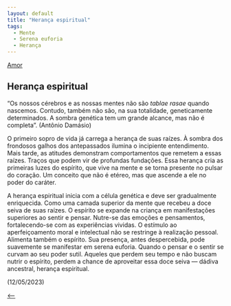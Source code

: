 ```yaml
---
layout: default
title: "Herança espiritual"
tags:
  - Mente
  - Serena euforia
  - Herança
--- 
```




[Amor](./)

## Herança espiritual

“Os nossos cérebros e as nossas mentes não são *tablae rasae* quando nascemos. Contudo, também não são, na sua totalidade, geneticamente determinados.  A sombra genética tem um grande alcance, mas não é completa”. (Antônio Damásio) 

O primeiro sopro de vida já carrega a herança de suas raízes. À sombra dos frondosos galhos dos antepassados  ilumina o incipiente entendimento. Mais tarde, as atitudes demonstram comportamentos que remetem a essas raízes. Traços que podem vir de profundas fundações. Essa herança cria as primeiras luzes do espírito, que vive na mente e se torna presente no pulsar do coração. Um conceito que não é etéreo, mas que ascende a ele no poder do caráter.

A herança espiritual inicia com a célula genética e deve ser gradualmente enriquecida. Como uma camada superior da mente que recebeu a doce seiva de suas raízes. O espírito se expande na criança em manifestações superiores ao sentir e pensar. Nutre-se das emoções e pensamentos, fortalecendo-se com as experiências vividas. O estímulo ao aperfeiçoamento moral e intelectual não se restringe à realização pessoal.  Alimenta também o espírito. Sua presença, antes despercebida, pode suavemente se manifestar em serena euforia. Quando o pensar e o sentir se curvam ao seu poder sutil. Aqueles que perdem seu tempo e não buscam nutrir o espírito, perdem a chance de aproveitar essa doce seiva — dádiva ancestral, herança espiritual.

(12/05/2023)

[<--](./)